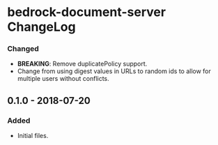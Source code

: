 # bedrock-document-server ChangeLog

### Changed
- **BREAKING**: Remove duplicatePolicy support.
- Change from using digest values in URLs to random ids to allow for multiple
  users without conflicts.

## 0.1.0 - 2018-07-20

### Added
- Initial files.
